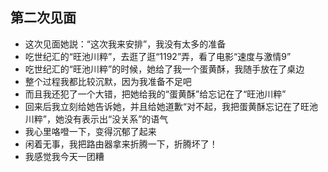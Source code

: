 ## 第二次见面
* 这次见面她説：“这次我来安排”，我没有太多的准备
* 吃世纪汇的“旺池川粹”，去逛了逛“1192”弄，看了电影“速度与激情9”
* 吃世纪汇的“旺池川粹”的时候，她给了我一个蛋黄酥，我随手放在了桌边
* 整个过程我都比较沉默，因为我准备不足吧 
* 而且我还犯了一个大错，把她给我的“蛋黄酥”给忘记在了“旺池川粹”
* 回来后我立刻给她告诉她，并且给她道歉“对不起，我把蛋黄酥忘记在了旺池川粹”，她没有表示出“没关系”的语气
* 我心里咯噔一下，变得沉郁了起来
* 闲着无事，我把路由器拿来折腾一下，折腾坏了！
* 我感觉我今天一团糟 


